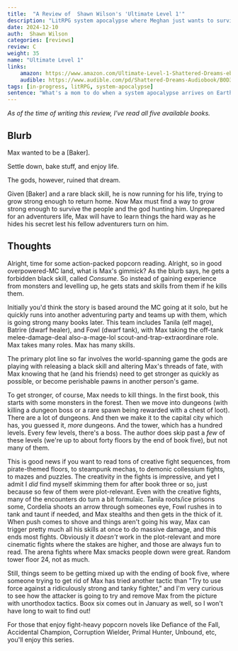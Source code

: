 ```yaml
---
title:  "A Review of  Shawn Wilson's 'Ultimate Level 1'"
description: "LitRPG system apocalypse where Meghan just wants to survive it with her kids."
date: 2024-12-10
auth:  Shawn Wilson
categories: [reviews]
review: C
weight: 35
name: "Ultimate Level 1"
links:
    amazon: https://www.amazon.com/Ultimate-Level-1-Shattered-Dreams-ebook/dp/B0CSF1CM8H
    audible: https://www.audible.com/pd/Shattered-Dreams-Audiobook/B0D325KNCF
tags: [in-progress, litRPG, system-apocalypse]
sentence: "What's a mom to do when a system apocalypse arrives on Earth?"
---
```


*As of the time of writing this review, I've read all five available books.*

## Blurb

Max wanted to be a [Baker].

Settle down, bake stuff, and enjoy life.

The gods, however, ruined that dream.

Given [Baker] and a rare black skill, he is now running for his life, trying to grow strong enough to return home. Now Max must find a way to grow strong enough to survive the people and the god hunting him. Unprepared for an adventurers life, Max will have to learn things the hard way as he hides his secret lest his fellow adventurers turn on him.



## Thoughts

Alright, time for some action-packed popcorn reading.  Alright, so in good overpowered-MC land, what is Max's gimmick? As the blurb says, he gets a forbidden black skill, called *Consume*. So instead of gaining experience from monsters and levelling up, he gets stats and skills from them if he kills them.

Initially you'd think the story is based around the MC going at it solo, but he quickly runs into another adventuring party and teams up with them, which is going strong many books later. This team includes Tanila (elf mage), Batrire (dwarf healer), and Fowl (dwarf tank), with Max taking the off-tank melee-damage-deal also-a-mage-lol scout-and-trap-extraordinare role. Max takes many roles. Max has many skills.

The primary plot line so far involves the world-spanning game the gods are playing with releasing a black skill and altering Max's threads of fate, with Max knowing that he (and his friends) need to get stronger as quickly as possible, or become perishable pawns in another person's game.

To get stronger, of course, Max needs to kill things. In the first book, this starts with some monsters in the forest. Then we move into dungeons (with killing a dungeon boss or a rare spawn being rewarded with a chest of loot). There are a lot of dungeons. And then we make it to the capital city which has, you guessed it, *more* dungeons. And the tower, which has a hundred levels. Every few levels, there's a boss. The author does skip past a *few* of these levels (we're up to about forty floors by the end of book five), but not many of them.

This is good news if you want to read tons of creative fight sequences, from pirate-themed floors, to steampunk mechas, to demonic collessium fights, to mazes and puzzles. The creativity in the fights is impressive, and yet I admit I *did* find myself skimming them for after book three or so, just because so few of them were plot-relevant. Even with the creative fights, many of the encounters do turn a bit formulaic. Tanila roots/ice prisons some, Cordelia shoots an arrow through someones eye, Fowl rushes in to tank and taunt if needed, and Max stealths and then gets in the thick of it. When push comes to shove and things aren't going his way, Max can trigger pretty much all his skills at once to do massive damage, and this ends most fights. Obviously it *doesn't* work in the plot-relevant and more cinematic fights where the stakes are higher, and those are always fun to read. The arena fights where Max smacks people down were great. Random tower floor 24, not as much.

Still, things seem to be getting mixed up with the ending of book five, where someone trying to get rid of Max has tried another tactic than "Try to use force against a ridiculously strong and tanky fighter," and I'm very curious to see how the attacker is going to try and remove Max from the picture with unorthodox tactics. Boox six comes out in January as well, so I won't have long to wait to find out!

For those that enjoy fight-heavy popcorn novels like Defiance of the Fall, Accidental Champion, Corruption Wielder, Primal Hunter, Unbound, etc, you'll enjoy this series.